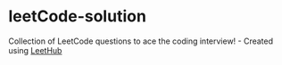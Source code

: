 # leetCode-solution
Collection of LeetCode questions to ace the coding interview! - Created using [LeetHub](https://github.com/QasimWani/LeetHub)

